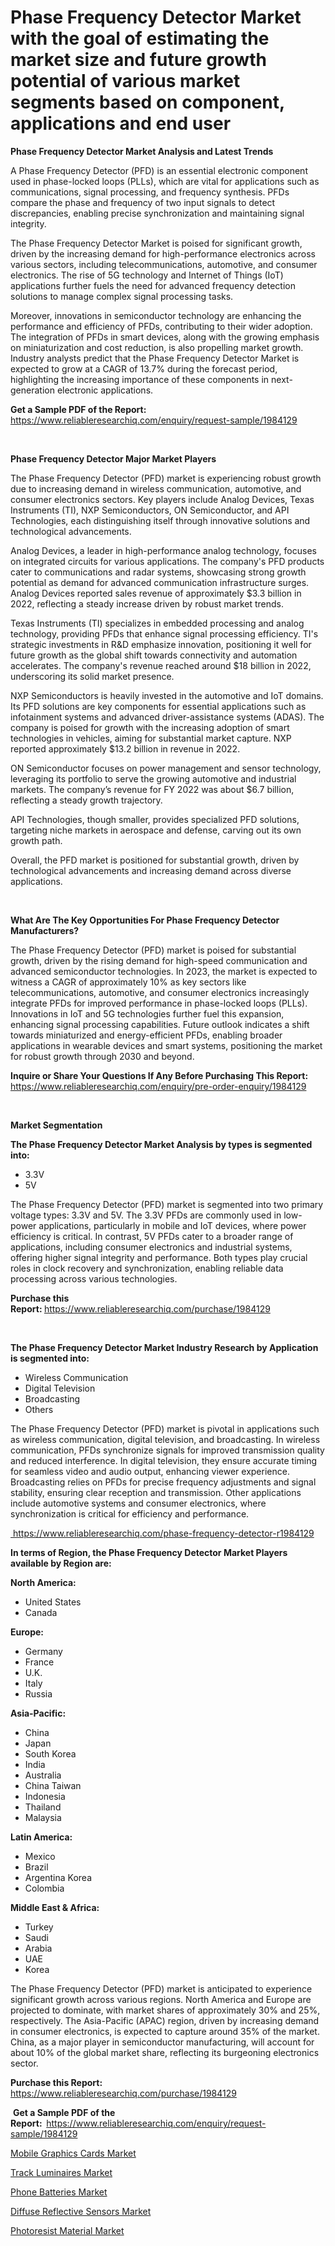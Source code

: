 <p><h1>Phase Frequency Detector Market with the goal of estimating the market size and future growth potential of various market segments based on component, applications and end user</h1></p><p><strong>Phase Frequency Detector Market Analysis and Latest Trends</strong></p>
<p><p>A Phase Frequency Detector (PFD) is an essential electronic component used in phase-locked loops (PLLs), which are vital for applications such as communications, signal processing, and frequency synthesis. PFDs compare the phase and frequency of two input signals to detect discrepancies, enabling precise synchronization and maintaining signal integrity.</p><p>The Phase Frequency Detector Market is poised for significant growth, driven by the increasing demand for high-performance electronics across various sectors, including telecommunications, automotive, and consumer electronics. The rise of 5G technology and Internet of Things (IoT) applications further fuels the need for advanced frequency detection solutions to manage complex signal processing tasks. </p><p>Moreover, innovations in semiconductor technology are enhancing the performance and efficiency of PFDs, contributing to their wider adoption. The integration of PFDs in smart devices, along with the growing emphasis on miniaturization and cost reduction, is also propelling market growth. Industry analysts predict that the Phase Frequency Detector Market is expected to grow at a CAGR of 13.7% during the forecast period, highlighting the increasing importance of these components in next-generation electronic applications.</p></p>
<p><strong>Get a Sample PDF of the Report:&nbsp;</strong> <a href="https://www.reliableresearchiq.com/enquiry/request-sample/1984129?utm_campaign=1141&utm_medium=2&utm_source=Github&utm_content=ia&utm_term=06042025&utm_id=phase-frequency-detector">https://www.reliableresearchiq.com/enquiry/request-sample/1984129</a></p>
<p>&nbsp;</p>
<p><strong>Phase Frequency Detector Major Market Players</strong></p>
<p><p>The Phase Frequency Detector (PFD) market is experiencing robust growth due to increasing demand in wireless communication, automotive, and consumer electronics sectors. Key players include Analog Devices, Texas Instruments (TI), NXP Semiconductors, ON Semiconductor, and API Technologies, each distinguishing itself through innovative solutions and technological advancements.</p><p>Analog Devices, a leader in high-performance analog technology, focuses on integrated circuits for various applications. The company's PFD products cater to communications and radar systems, showcasing strong growth potential as demand for advanced communication infrastructure surges. Analog Devices reported sales revenue of approximately $3.3 billion in 2022, reflecting a steady increase driven by robust market trends.</p><p>Texas Instruments (TI) specializes in embedded processing and analog technology, providing PFDs that enhance signal processing efficiency. TI's strategic investments in R&D emphasize innovation, positioning it well for future growth as the global shift towards connectivity and automation accelerates. The company's revenue reached around $18 billion in 2022, underscoring its solid market presence.</p><p>NXP Semiconductors is heavily invested in the automotive and IoT domains. Its PFD solutions are key components for essential applications such as infotainment systems and advanced driver-assistance systems (ADAS). The company is poised for growth with the increasing adoption of smart technologies in vehicles, aiming for substantial market capture. NXP reported approximately $13.2 billion in revenue in 2022.</p><p>ON Semiconductor focuses on power management and sensor technology, leveraging its portfolio to serve the growing automotive and industrial markets. The company’s revenue for FY 2022 was about $6.7 billion, reflecting a steady growth trajectory.</p><p>API Technologies, though smaller, provides specialized PFD solutions, targeting niche markets in aerospace and defense, carving out its own growth path.</p><p>Overall, the PFD market is positioned for substantial growth, driven by technological advancements and increasing demand across diverse applications.</p></p>
<p>&nbsp;</p>
<p><strong>What Are The Key Opportunities For Phase Frequency Detector Manufacturers?</strong></p>
<p><p>The Phase Frequency Detector (PFD) market is poised for substantial growth, driven by the rising demand for high-speed communication and advanced semiconductor technologies. In 2023, the market is expected to witness a CAGR of approximately 10% as key sectors like telecommunications, automotive, and consumer electronics increasingly integrate PFDs for improved performance in phase-locked loops (PLLs). Innovations in IoT and 5G technologies further fuel this expansion, enhancing signal processing capabilities. Future outlook indicates a shift towards miniaturized and energy-efficient PFDs, enabling broader applications in wearable devices and smart systems, positioning the market for robust growth through 2030 and beyond.</p></p>
<p><strong>Inquire or Share Your Questions If Any Before Purchasing This Report:</strong> <a href="https://www.reliableresearchiq.com/enquiry/pre-order-enquiry/1984129?utm_campaign=1141&utm_medium=2&utm_source=Github&utm_content=ia&utm_term=06042025&utm_id=phase-frequency-detector">https://www.reliableresearchiq.com/enquiry/pre-order-enquiry/1984129</a></p>
<p>&nbsp;</p>
<p><strong>Market Segmentation</strong></p>
<p><strong>The Phase Frequency Detector Market Analysis by types is segmented into:</strong></p>
<p><ul><li>3.3V</li><li>5V</li></ul></p>
<p><p>The Phase Frequency Detector (PFD) market is segmented into two primary voltage types: 3.3V and 5V. The 3.3V PFDs are commonly used in low-power applications, particularly in mobile and IoT devices, where power efficiency is critical. In contrast, 5V PFDs cater to a broader range of applications, including consumer electronics and industrial systems, offering higher signal integrity and performance. Both types play crucial roles in clock recovery and synchronization, enabling reliable data processing across various technologies.</p></p>
<p><strong>Purchase this Report:&nbsp;</strong><a href="https://www.reliableresearchiq.com/purchase/1984129?utm_campaign=1141&utm_medium=2&utm_source=Github&utm_content=ia&utm_term=06042025&utm_id=phase-frequency-detector">https://www.reliableresearchiq.com/purchase/1984129</a></p>
<p>&nbsp;</p>
<p><strong>The Phase Frequency Detector Market Industry Research by Application is segmented into:</strong></p>
<p><ul><li>Wireless Communication</li><li>Digital Television</li><li>Broadcasting</li><li>Others</li></ul></p>
<p><p>The Phase Frequency Detector (PFD) market is pivotal in applications such as wireless communication, digital television, and broadcasting. In wireless communication, PFDs synchronize signals for improved transmission quality and reduced interference. In digital television, they ensure accurate timing for seamless video and audio output, enhancing viewer experience. Broadcasting relies on PFDs for precise frequency adjustments and signal stability, ensuring clear reception and transmission. Other applications include automotive systems and consumer electronics, where synchronization is critical for efficiency and performance.</p></p>
<p><a href="https://www.reliableresearchiq.com/phase-frequency-detector-r1984129?utm_campaign=1141&utm_medium=2&utm_source=Github&utm_content=ia&utm_term=06042025&utm_id=phase-frequency-detector">&nbsp;https://www.reliableresearchiq.com/phase-frequency-detector-r1984129</a></p>
<p><strong>In terms of Region, the Phase Frequency Detector Market Players available by Region are:</strong></p>
<p>
    <p> <strong> North America: </strong>
        <ul>
            <li>United States</li>
            <li>Canada</li>
        </ul>
        </p> 
    <p> <strong> Europe: </strong>
        <ul>
            <li>Germany</li>
            <li>France</li>
            <li>U.K.</li>
            <li>Italy</li>
            <li>Russia</li>
        </ul>
        </p> 
    <p> <strong> Asia-Pacific: </strong>
        <ul>
            <li>China</li>
            <li>Japan</li>
            <li>South Korea</li>
            <li>India</li>
            <li>Australia</li>
            <li>China Taiwan</li>
            <li>Indonesia</li>
            <li>Thailand</li>
            <li>Malaysia</li>
        </ul>
        </p> 
    <p> <strong> Latin America: </strong>
        <ul>
            <li>Mexico</li>
            <li>Brazil</li>
            <li>Argentina Korea</li>
            <li>Colombia</li>
        </ul>
        </p> 
    <p> <strong> Middle East & Africa: </strong>
        <ul>
            <li>Turkey</li>
            <li>Saudi</li>
            <li>Arabia</li>
            <li>UAE</li>
            <li>Korea</li>
        </ul>
    </p>
    </p>
<p><p>The Phase Frequency Detector (PFD) market is anticipated to experience significant growth across various regions. North America and Europe are projected to dominate, with market shares of approximately 30% and 25%, respectively. The Asia-Pacific (APAC) region, driven by increasing demand in consumer electronics, is expected to capture around 35% of the market. China, as a major player in semiconductor manufacturing, will account for about 10% of the global market share, reflecting its burgeoning electronics sector.</p></p>
<p><strong>Purchase this Report: </strong><a href="https://www.reliableresearchiq.com/purchase/1984129?utm_campaign=1141&utm_medium=2&utm_source=Github&utm_content=ia&utm_term=06042025&utm_id=phase-frequency-detector">https://www.reliableresearchiq.com/purchase/1984129</a></p>
<p>&nbsp;<strong>Get a Sample PDF of the Report:&nbsp;&nbsp;</strong><a href="https://www.reliableresearchiq.com/enquiry/request-sample/1984129?utm_campaign=1141&utm_medium=2&utm_source=Github&utm_content=ia&utm_term=06042025&utm_id=phase-frequency-detector">https://www.reliableresearchiq.com/enquiry/request-sample/1984129</a></p>
<p><strong></strong></p>
<p><p><a href="https://github.com/cagleplittrw/Market-Research-Report-List-1/blob/main/mobile-graphics-cards-market.md?utm_campaign=1141&utm_medium=2&utm_source=Github&utm_content=ia&utm_term=06042025&utm_id=phase-frequency-detector">Mobile Graphics Cards Market</a></p><p><a href="https://github.com/dahcheeviola/Market-Research-Report-List-1/blob/main/track-luminaires-market.md?utm_campaign=1141&utm_medium=2&utm_source=Github&utm_content=ia&utm_term=06042025&utm_id=phase-frequency-detector">Track Luminaires Market</a></p><p><a href="https://github.com/rojannovarwd/Market-Research-Report-List-1/blob/main/phone-batteries-market.md?utm_campaign=1141&utm_medium=2&utm_source=Github&utm_content=ia&utm_term=06042025&utm_id=phase-frequency-detector">Phone Batteries Market</a></p><p><a href="https://github.com/dichkotuanny/Market-Research-Report-List-1/blob/main/diffuse-reflective-sensors-market.md?utm_campaign=1141&utm_medium=2&utm_source=Github&utm_content=ia&utm_term=06042025&utm_id=phase-frequency-detector">Diffuse Reflective Sensors Market</a></p><p><a href="https://github.com/marrahcerpas05/Market-Research-Report-List-1/blob/main/photoresist-material-market.md?utm_campaign=1141&utm_medium=2&utm_source=Github&utm_content=ia&utm_term=06042025&utm_id=phase-frequency-detector">Photoresist Material Market</a></p></p>
